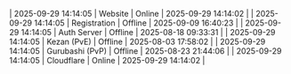 | 2025-09-29 14:14:05 | Website | Online | 2025-09-29 14:14:02 |
| 2025-09-29 14:14:05 | Registration | Offline | 2025-09-09 16:40:23 |
| 2025-09-29 14:14:05 | Auth Server | Offline | 2025-08-18 09:33:31 |
| 2025-09-29 14:14:05 | Kezan (PvE) | Offline | 2025-08-03 17:58:02 |
| 2025-09-29 14:14:05 | Gurubashi (PvP) | Offline | 2025-08-23 21:44:06 |
| 2025-09-29 14:14:05 | Cloudflare | Online | 2025-09-29 14:14:02 |
